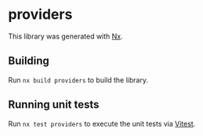 # providers

This library was generated with [Nx](https://nx.dev).

## Building

Run `nx build providers` to build the library.

## Running unit tests

Run `nx test providers` to execute the unit tests via [Vitest](https://vitest.dev/).
